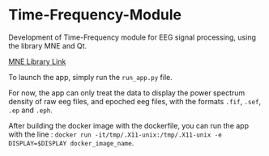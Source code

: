 # Time-Frequency-Module
Development of Time-Frequency module for EEG signal processing, using the library MNE and Qt.

[MNE Library Link](https://martinos.org/mne/dev/index.html)

To launch the app, simply run the `run_app.py` file.

For now, the app can only treat the data to display the power spectrum density of raw eeg files, and epoched eeg files, with the formats `.fif`, `.sef`, `.ep` and `.eph`.

After building the docker image with the dockerfile, you can run the app with the line : `docker run -it/tmp/.X11-unix:/tmp/.X11-unix -e DISPLAY=$DISPLAY docker_image_name`. 



